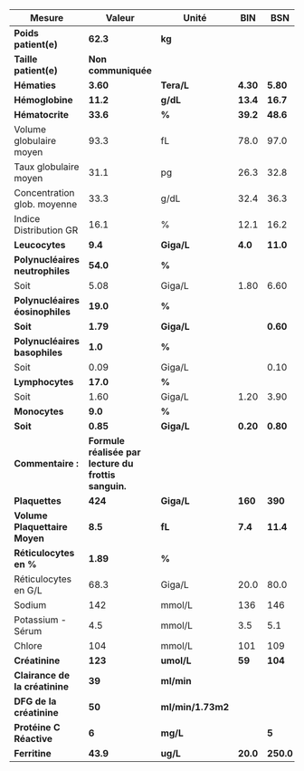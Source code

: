 |             Mesure            |                       Valeur                       |      Unité      |   BIN  |   BSN   |
|-------------------------------|----------------------------------------------------|-----------------|--------|---------|
|      **Poids patient(e)**     |                      **62.3**                      |      **kg**     |        |         |
|     **Taille patient(e)**     |                 **Non communiquée**                |                 |        |         |
|          **Hématies**         |                      **3.60**                      |    **Tera/L**   |**4.30**| **5.80**|
|        **Hémoglobine**        |                      **11.2**                      |     **g/dL**    |**13.4**| **16.7**|
|        **Hématocrite**        |                      **33.6**                      |      **%**      |**39.2**| **48.6**|
|    Volume globulaire moyen    |                        93.3                        |        fL       |  78.0  |   97.0  |
|     Taux globulaire moyen     |                        31.1                        |        pg       |  26.3  |   32.8  |
|  Concentration glob. moyenne  |                        33.3                        |       g/dL      |  32.4  |   36.3  |
|     Indice Distribution GR    |                        16.1                        |        %        |  12.1  |   16.2  |
|         **Leucocytes**        |                       **9.4**                      |    **Giga/L**   | **4.0**| **11.0**|
|**Polynucléaires neutrophiles**|                      **54.0**                      |      **%**      |        |         |
|              Soit             |                        5.08                        |      Giga/L     |  1.80  |   6.60  |
|**Polynucléaires éosinophiles**|                      **19.0**                      |      **%**      |        |         |
|            **Soit**           |                      **1.79**                      |    **Giga/L**   |        | **0.60**|
| **Polynucléaires basophiles** |                       **1.0**                      |      **%**      |        |         |
|              Soit             |                        0.09                        |      Giga/L     |        |   0.10  |
|        **Lymphocytes**        |                      **17.0**                      |      **%**      |        |         |
|              Soit             |                        1.60                        |      Giga/L     |  1.20  |   3.90  |
|         **Monocytes**         |                       **9.0**                      |      **%**      |        |         |
|            **Soit**           |                      **0.85**                      |    **Giga/L**   |**0.20**| **0.80**|
|       **Commentaire :**       |**Formule réalisée par lecture du frottis sanguin.**|                 |        |         |
|         **Plaquettes**        |                       **424**                      |    **Giga/L**   | **160**| **390** |
| **Volume Plaquettaire Moyen** |                       **8.5**                      |      **fL**     | **7.4**| **11.4**|
|     **Réticulocytes en %**    |                      **1.89**                      |      **%**      |        |         |
|      Réticulocytes en G/L     |                        68.3                        |      Giga/L     |  20.0  |   80.0  |
|             Sodium            |                         142                        |      mmol/L     |   136  |   146   |
|       Potassium - Sérum       |                         4.5                        |      mmol/L     |   3.5  |   5.1   |
|             Chlore            |                         104                        |      mmol/L     |   101  |   109   |
|         **Créatinine**        |                       **123**                      |    **umol/L**   | **59** | **104** |
| **Clairance de la créatinine**|                       **39**                       |    **ml/min**   |        |         |
|    **DFG de la créatinine**   |                       **50**                       |**ml/min/1.73m2**|        |         |
|    **Protéine C Réactive**    |                        **6**                       |     **mg/L**    |        |  **5**  |
|         **Ferritine**         |                      **43.9**                      |     **ug/L**    |**20.0**|**250.0**|
